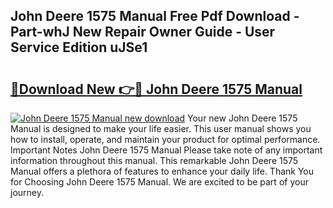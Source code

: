 ## John Deere 1575 Manual Free Pdf Download - Part-whJ New Repair Owner Guide - User Service Edition uJSe1

# <h2><a href="http://bc97285.oget.top/?id=John+Deere+1575+Manual">🔗Download New 👉🔴 John Deere 1575 Manual</a></h2>

[![John Deere 1575 Manual new download](https://i.imgur.com/5g1atiW.png)](http://bc97285.oget.top/?id=John+Deere+1575+Manual)
Your new John Deere 1575 Manual is designed to make your life easier. This user manual shows you how to install, operate, and maintain your product for optimal performance. Important Notes John Deere 1575 Manual Please take note of any important information throughout this manual. This remarkable John Deere 1575 Manual offers a plethora of features to enhance your daily life. Thank You for Choosing John Deere 1575 Manual. We are excited to be part of your journey.
